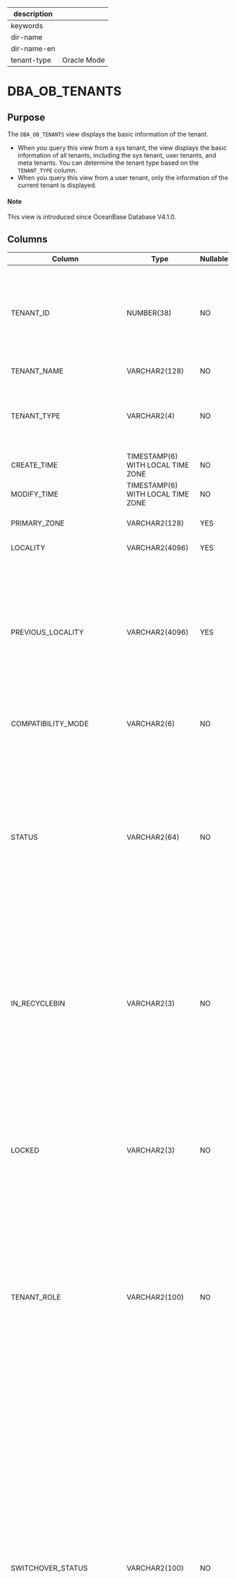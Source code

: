 | description ||
|---|---|
| keywords ||
| dir-name ||
| dir-name-en ||
| tenant-type | Oracle Mode |

# DBA_OB_TENANTS

## Purpose

The `DBA_OB_TENANTS` view displays the basic information of the tenant. 

* When you query this view from a sys tenant, the view displays the basic information of all tenants, including the sys tenant, user tenants, and meta tenants. You can determine the tenant type based on the `TENANT_TYPE` column. 
* When you query this view from a user tenant, only the information of the current tenant is displayed. 


<main id="notice" type='explain'>
  <h4>Note</h4>
  <p>This view is introduced since OceanBase Database V4.1.0. </p>
</main>

## Columns

| **Column** | **Type** | **Nullable?** | **Description** |
| --- | --- | --- | --- |
| TENANT_ID | NUMBER(38) | NO | The ID of the tenant. Valid values:<ul><li> `1`: the sys tenant.  </li><li> Other values: a user tenant or meta tenant. </li></ul> |
| TENANT_NAME | VARCHAR2(128) | NO | The name of the tenant. |
| TENANT_TYPE | VARCHAR2(4) | NO | <ul><li> `SYS`: the sys tenant.  </li><li> `USER`: a user tenant. </li><li>`META`: a meta tenant. </li></ul> |
| CREATE_TIME | TIMESTAMP(6) WITH LOCAL TIME ZONE | NO | The time when the tenant was created. |
| MODIFY_TIME | TIMESTAMP(6) WITH LOCAL TIME ZONE | NO | The time when the task was last modified. |
| PRIMARY_ZONE | VARCHAR2(128) | YES | The primary zone of the tenant. |
| LOCALITY | VARCHAR2(4096) | YES | The locality of the tenant. |
| PREVIOUS_LOCALITY | VARCHAR2(4096) | YES | The locality before the change.<ul><li> If this column has a valid value, the locality change is not completed.  </li><li> The value NULL indicates that no locality change was performed. </li></ul> |
| COMPATIBILITY_MODE | VARCHAR2(6) | NO | <ul><li>  MySQL mode </li><li>  Oracle mode</li></ul> |
| STATUS | VARCHAR2(64) | NO | The current status of the tenant. Valid values:<ul><li>   `NORMAL`: The tenant is normal.</li><li>`RESTORE`: The tenant is undergoing physical restore.  </li><li>`CREATING`: The tenant is being created. </li><li> `DROPPING`: The tenant is being dropped. </li></ul> |
| IN_RECYCLEBIN | VARCHAR2(3) | NO | Indicates whether the tenant has been dropped and is in the recycle bin. Valid values:<ul><li>  `YES`: The tenant is in the recycle bin. </li><li> `NO`: The tenant is not in the recycle bin. </li></ul> |
| LOCKED | VARCHAR2(3) | NO | Indicates whether the tenant is locked. Valid values:<ul><li>  `YES`: The tenant is locked. </li><li>`NO`: The tenant is not locked.  </li></ul>The value of this column is controlled by the `ALTER TENANT xxx LOCK&#124;UNLOCK` command. |
| TENANT_ROLE | VARCHAR2(100) | NO | The role of the tenant in the cluster. Valid values:<ul><li>`PRIMARY`: a primary tenant.   </li><li>  `STANDBY`: a standby tenant.  </li><li> `RESTORE`: The tenant is being restored. </li></ul> |
| SWITCHOVER_STATUS | VARCHAR2(100) | NO | The switchover status. Valid values:<ul><li> `SWITCHING TO PRIMARY`: indicates that the current tenant is being switched to the primary tenant.</li><li>`PREPARE FLASHBACK`: indicates that the current tenant is preparing for flashback. </li><li>`FLASHBACK`: indicates that the current tenant is in the flashback status. </li><li>`PREPARE SWITCHING TO STANDBY`: indicates that the current tenant is preparing for a switchover to a standby tenant. </li><li> `SWITCHING TO STANDBY`: indicates that the current tenant is being switched to a standby tenant. </li></ul> |
| SWITCHOVER_EPOCH | NUMBER | NO | The unique ID of a switchover or failover. |
| SYNC_SCN | NUMBER | NO | The snapshot version that has been synchronized for the current tenant. The value is NULL for a sys or meta tenant. |
| REPLAYABLE_SCN | NUMBER | NO | The snapshot version that can be replayed for the current tenant. The value is NULL for a sys or meta tenant. |
| READABLE_SCN | NUMBER | NO | The snapshot version that can be read for the current tenant. The value is NULL for a sys or meta tenant. |
| RECOVERY_UNTIL_SCN | NUMBER | NO | The maximum SCN that can be restored for the current tenant. The value is NULL for a sys or meta tenant. |
| LOG_MODE | VARCHAR2(100) | NO | The log archiving mode. Valid values:<ul><li>  `ARCHIVELOG`: indicates that log archiving is enabled. </li><li> `NOARCHIVELOG`: indicates that log archiving is not enabled. </li></ul> |
| ARBITRATION_SERVICE_STATUS | VARCHAR2(64) | NO | The arbitration service status of the tenant. Valid values:<ul><li>`ENABLING`: The arbitration service is being enabled.  </li><li>`ENABLED`: The arbitration service is enabled. </li><li>`DISABLING`: The arbitration service is being disabled. </li><li>`DISABLED`: The arbitration service is disabled. </li></ul> |
| UNIT_NUM | NUMBER(38) | NO | The number of resource units in each zone.<main id="notice" type='explain'><h4>Note</h4><p>This column is introduced since OceanBase Database V4.2.0.</p></main> |
| COMPATIBLE | VARCHAR2(65536) | NO | The compatibility version.<main id="notice" type='explain'><h4>Note</h4><p>This column is introduced since OceanBase Database V4.2.0.</p></main> |
| MAX_LS_ID | NUMBER | NO | The maximum log stream ID of the tenant. The value is 1 for the sys tenant and meta tenant. For a user tenant, the value varies based on the actual situation. <main id="notice" type='explain'><h4>Note</h4><p>This column is introduced since OceanBase Database V4.2.0.</p></main> |
